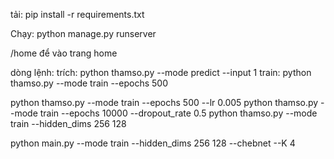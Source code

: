 tải: pip install -r requirements.txt

Chạy: python manage.py runserver

/home để vào trang home


dòng lệnh:
trích: python thamso.py --mode predict --input 1
train: python thamso.py --mode train --epochs 500

python thamso.py --mode train --epochs 500 --lr 0.005
python thamso.py --mode train --epochs 10000 --dropout_rate 0.5
python thamso.py --mode train --hidden_dims 256 128

python main.py --mode train --hidden_dims 256 128 --chebnet --K 4